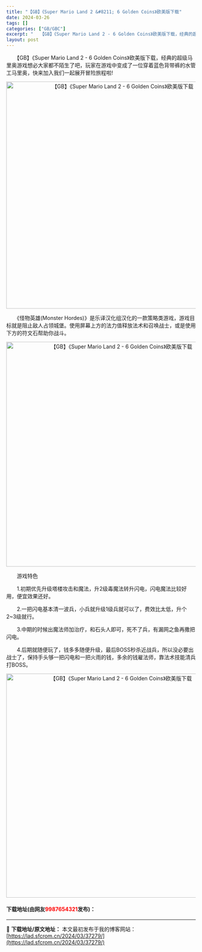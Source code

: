 ```yaml
---
title: "【GB】《Super Mario Land 2 &#8211; 6 Golden Coins》欧美版下载"
date: 2024-03-26
tags: []
categories: ["GB/GBC"]
excerpt: "　　【GB】《Super Mario Land 2 - 6 Golden Coins》欧美版下载，经典的超级马里奥游戏想必大家都不陌生了吧，玩家在游戏中变成了一位穿着蓝色背带裤的水管工马里奥，快来加入我们一起展开冒险旅程啦! 　　《怪物英雄(Monster Hordes)》是乐译汉化组汉化的一款策略&hellip;"
layout: post
---
```


 <p>　　【GB】《Super Mario Land 2 - 6 Golden Coins》欧美版下载，经典的超级马里奥游戏想必大家都不陌生了吧，玩家在游戏中变成了一位穿着蓝色背带裤的水管工马里奥，快来加入我们一起展开冒险旅程啦!</p> <p align="center"><img align="" border="0" src="https://lad.sfcrom.cn/wp-content/uploads/2024/03/20240326_660284a437796.png" width="603" alt="【GB】《Super Mario Land 2 - 6 Golden Coins》欧美版下载" /></p> <p>　　《怪物英雄(Monster Hordes)》是乐译汉化组汉化的一款策略类游戏，游戏目标就是阻止敌人占领城堡。使用屏幕上方的法力值释放法术和召唤战士，或是使用下方的符文石帮助你战斗。</p> <p align="center"><img align="" border="0" src="https://lad.sfcrom.cn/wp-content/uploads/2024/03/20240326_660284a576b48.png" width="597" alt="【GB】《Super Mario Land 2 - 6 Golden Coins》欧美版下载" /></p> <p>　　游戏特色</p> <p>　　1.初期优先升级塔楼攻击和魔法，升2级毒魔法转升闪电，闪电魔法比较好用，便宜效果还好。</p> <p>　　2.一把闪电基本清一波兵，小兵就升级1级兵就可以了，费效比太低，升个2~3级就行。</p> <p>　　3.中期的时候出魔法师加治疗，和石头人即可，死不了兵，有漏网之鱼再撒把闪电。</p> <p>　　4.后期就随便玩了，钱多多随便升级，最后BOSS秒杀近战兵，所以没必要出战士了，保持手头够一把闪电和一把火雨的钱，多余的钱雇法师，靠法术技能清兵打BOSS。</p> <p align="center"><img align="" border="0" src="https://lad.sfcrom.cn/wp-content/uploads/2024/03/20240326_660284a719589.png" width="595" alt="【GB】《Super Mario Land 2 - 6 Golden Coins》欧美版下载" /></p> <p><h4>下载地址(由网友<font color="red">9987654321</font>发布)：</h4></p> 

---
📖 **下载地址/原文地址：** 本文最初发布于我的博客网站：[https://lad.sfcrom.cn/2024/03/37279/](https://lad.sfcrom.cn/2024/03/37279/)
